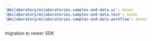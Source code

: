 ```yaml
---
'@milaboratory/milaboratories.samples-and-data.ui': minor
'@milaboratory/milaboratories.samples-and-data.test': minor
'@milaboratory/milaboratories.samples-and-data.workflow': minor
---
```


migration to newer SDK
